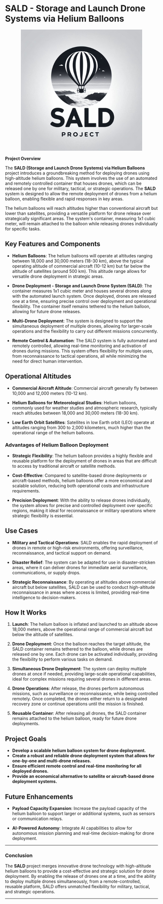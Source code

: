 # **SALD - Storage and Launch Drone Systems via Helium Balloons**


<p align="center">
  
<img src="SALD-Project.png" alt="AI-Chat-Enhacer" width="400"/>

</p>


**Project Overview**

The **SALD (Storage and Launch Drone Systems) via Helium Balloons** project introduces a groundbreaking method for deploying drones using high-altitude helium balloons. This system involves the use of an automated and remotely controlled container that houses drones, which can be released one by one for military, tactical, or strategic operations. The **SALD** system is designed to allow the remote deployment of drones from a helium balloon, enabling flexible and rapid responses in key areas.

The helium balloons will reach altitudes higher than conventional aircraft but lower than satellites, providing a versatile platform for drone release over strategically significant areas. The system's container, measuring 1x1 cubic meter, will remain attached to the balloon while releasing drones individually for specific tasks.

## **Key Features and Components**

- **Helium Balloons**: The helium balloons will operate at altitudes ranging between 18,000 and 30,000 meters (18-30 km), above the typical operating altitude of commercial aircraft (10-12 km) but far below the altitude of satellites (around 500 km). This altitude range allows for versatile drone deployment in strategic areas.

- **Drone Deployment - Storage and Launch Drone System (SALD)**: The container measures 1x1 cubic meter and houses several drones along with the automated launch system. Once deployed, drones are released one at a time, ensuring precise control over deployment and operational flexibility. The container itself remains tethered to the helium balloon, allowing for future drone releases.

- **Multi-Drone Deployment**: The system is designed to support the simultaneous deployment of multiple drones, allowing for larger-scale operations and the flexibility to carry out different missions concurrently.

- **Remote Control & Automation**: The SALD system is fully automated and remotely controlled, allowing real-time monitoring and activation of drones during missions. This system offers flexibility for multiple uses, from reconnaissance to tactical operations, all while minimizing the need for direct human intervention.

## **Operational Altitudes**

- **Commercial Aircraft Altitude**: Commercial aircraft generally fly between 10,000 and 12,000 meters (10-12 km).

- **Helium Balloons for Meteorological Studies**: Helium balloons, commonly used for weather studies and atmospheric research, typically reach altitudes between 18,000 and 30,000 meters (18-30 km).

- **Low Earth Orbit Satellites**: Satellites in low Earth orbit (LEO) operate at altitudes ranging from 300 to 2,000 kilometers, much higher than the operational range of the helium balloons.

### **Advantages of Helium Balloon Deployment**

- **Strategic Flexibility**: The helium balloon provides a highly flexible and reusable platform for the deployment of drones in areas that are difficult to access by traditional aircraft or satellite methods.

- **Cost-Effective**: Compared to satellite-based drone deployments or aircraft-based methods, helium balloons offer a more economical and scalable solution, reducing both operational costs and infrastructure requirements.

- **Precision Deployment**: With the ability to release drones individually, the system allows for precise and controlled deployment over specific regions, making it ideal for reconnaissance or military operations where strategic flexibility is essential.

## **Use Cases**

- **Military and Tactical Operations**: SALD enables the rapid deployment of drones in remote or high-risk environments, offering surveillance, reconnaissance, and tactical support on demand.

- **Disaster Relief**: The system can be adapted for use in disaster-stricken areas, where it can deliver drones for immediate aerial surveillance, communications, or supply drops.

- **Strategic Reconnaissance**: By operating at altitudes above commercial aircraft but below satellites, SALD can be used to conduct high-altitude reconnaissance in areas where access is limited, providing real-time intelligence to decision-makers.

## **How It Works**

1. **Launch**: The helium balloon is inflated and launched to an altitude above 18,000 meters, above the operational range of commercial aircraft but below the altitude of satellites.
   
2. **Drone Deployment**: Once the balloon reaches the target altitude, the SALD container remains tethered to the balloon, while drones are released one by one. Each drone can be activated individually, providing the flexibility to perform various tasks on demand. 

3. **Simultaneous Drone Deployment**: The system can deploy multiple drones at once if needed, providing large-scale operational capabilities, ideal for complex missions requiring several drones in different areas.

4. **Drone Operations**: After release, the drones perform autonomous missions, such as surveillance or reconnaissance, while being controlled remotely. Once completed, the drones either return to a designated recovery zone or continue operations until the mission is finished.

5. **Reusable Container**: After releasing all drones, the SALD container remains attached to the helium balloon, ready for future drone deployments.

## **Project Goals**

- **Develop a scalable helium balloon system for drone deployment.**
- **Create a robust and reliable drone deployment system that allows for one-by-one and multi-drone releases.**
- **Ensure efficient remote control and real-time monitoring for all deployed drones.**
- **Provide an economical alternative to satellite or aircraft-based drone deployment systems.**

## **Future Enhancements**

- **Payload Capacity Expansion**: Increase the payload capacity of the helium balloon to support larger or additional systems, such as sensors or communication relays.

- **AI-Powered Autonomy**: Integrate AI capabilities to allow for autonomous mission planning and real-time decision-making for drone deployment.

---

### **Conclusion**

The **SALD** project merges innovative drone technology with high-altitude helium balloons to provide a cost-effective and strategic solution for drone deployment. By enabling the release of drones one at a time, and the ability to deploy multiple drones simultaneously, from a remote-controlled, reusable platform, SALD offers unmatched flexibility for military, tactical, and strategic operations.

---

